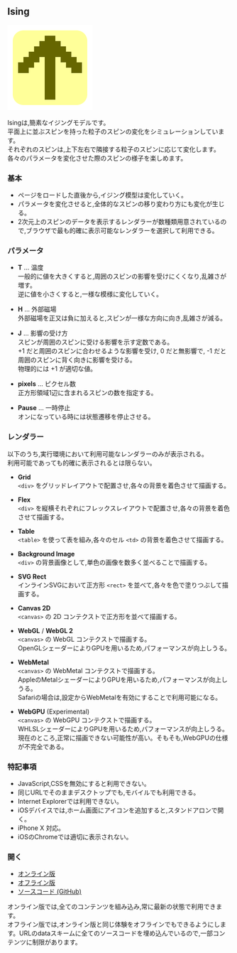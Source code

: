 ## Ising

![Ising](Icon.png "Ising")


Isingは,簡素なイジングモデルです。  
平面上に並ぶスピンを持った粒子のスピンの変化をシミュレーションしています。  
それぞれのスピンは,上下左右で隣接する粒子のスピンに応じて変化します。  
各々のパラメータを変化させた際のスピンの様子を楽しめます。

### 基本

- ページをロードした直後から,イジング模型は変化していく。
- パラメータを変化させると,全体的なスピンの移り変わり方にも変化が生じる。
- 2次元上のスピンのデータを表示するレンダラーが数種類用意されているので,ブラウザで最も的確に表示可能なレンダラーを選択して利用できる。

### パラメータ

- **T** … 温度  
	一般的に値を大きくすると,周囲のスピンの影響を受けにくくなり,乱雑さが増す。  
	逆に値を小さくすると,一様な模様に変化していく。

- **H** … 外部磁場  
	外部磁場を正又は負に加えると,スピンが一様な方向に向き,乱雑さが減る。
  
- **J** … 影響の受け方  
	スピンが周囲のスピンに受ける影響を示す定数である。  
	+1 だと周囲のスピンに合わせるような影響を受け, 0 だと無影響で, -1 だと周囲のスピンに背く向きに影響を受ける。  
	物理的には +1 が適切な値。
  
- **pixels** … ピクセル数  
	正方形領域1辺に含まれるスピンの数を指定する。

- **Pause** … 一時停止  
	オンになっている時には状態遷移を停止させる。

### レンダラー
以下のうち,実行環境において利用可能なレンダラーのみが表示される。  
利用可能であっても的確に表示されるとは限らない。

- **Grid**  
	`<div>` をグリッドレイアウトで配置させ,各々の背景を着色させて描画する。

- **Flex**  
	`<div>` を縦横それぞれにフレックスレイアウトで配置させ,各々の背景を着色させて描画する。

- **Table**  
	`<table>` を使って表を組み,各々のセル `<td>` の背景を着色させて描画する。

- **Background Image**  
	`<div>` の背景画像として,単色の画像を数多く並べることで描画する。

- **SVG Rect**  
	インラインSVGにおいて正方形 `<rect>` を並べて,各々を色で塗りつぶして描画する。

- **Canvas 2D**  
	`<canvas>` の 2D コンテクストで正方形を並べて描画する。

- **WebGL** / **WebGL 2**  
	`<canvas>` の WebGL コンテクストで描画する。  
	OpenGLシェーダーによりGPUを用いるため,パフォーマンスが向上しうる。

- **WebMetal**  
	`<canvas>` の WebMetal コンテクストで描画する。  
	AppleのMetalシェーダーによりGPUを用いるため,パフォーマンスが向上しうる。  
	Safariの場合は,設定からWebMetalを有効にすることで利用可能になる。

- **WebGPU** (Experimental)  
	`<canvas>` の WebGPU コンテクストで描画する。  
	WHLSLシェーダーによりGPUを用いるため,パフォーマンスが向上しうる。  
	現在のところ,正常に描画できない可能性が高い。そもそも,WebGPUの仕様が不完全である。


### 特記事項
- JavaScript,CSSを無効にすると利用できない。
- 同じURLでそのままデスクトップでも,モバイルでも利用できる。
- Internet Explorerでは利用できない。
- iOSデバイスでは,ホーム画面にアイコンを追加すると,スタンドアロンで開く。
- iPhone X 対応。
- iOSのChromeでは適切に表示されない。

### 開く
- [オンライン版](https://akimikimikimikimikimikimika.github.io/Ising/Ising.html "Isingオンライン版")
- [オフライン版](https://akimikimikimikimikimikimika.github.io/Ising/offline.html "Isingオフライン版")
- [ソースコード (GitHub)](https://github.com/akimikimikimikimikimikimika/Ising/ "ソースコード")

オンライン版では,全てのコンテンツを組み込み,常に最新の状態で利用できます。  
オフライン版では,オンライン版と同じ体験をオフラインでもできるようにします。URLのdataスキームに全てのソースコードを埋め込んでいるので,一部コンテンツに制限があります。